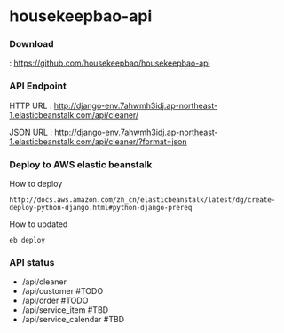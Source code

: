 # housekeepbao-api

### Download
 : https://github.com/housekeepbao/housekeepbao-api


### API Endpoint
HTTP URL
 : http://django-env.7ahwmh3idj.ap-northeast-1.elasticbeanstalk.com/api/cleaner/

JSON URL
 : http://django-env.7ahwmh3idj.ap-northeast-1.elasticbeanstalk.com/api/cleaner/?format=json



### Deploy to AWS elastic beanstalk
How to deploy
```
http://docs.aws.amazon.com/zh_cn/elasticbeanstalk/latest/dg/create-deploy-python-django.html#python-django-prereq
```
How to updated
```
eb deploy
```



### API status

 + /api/cleaner
 + /api/customer  #TODO
 + /api/order     #TODO
 + /api/service_item    #TBD
 + /api/service_calendar #TBD
